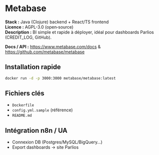 # Metabase

**Stack :** Java (Clojure) backend + React/TS frontend  
**Licence :** AGPL-3.0 (open‑source)  
**Description :** BI simple et rapide à déployer, idéal pour dashboards Parlios (CREDIT_LOG, GitHub).

**Docs / API :** https://www.metabase.com/docs & https://github.com/metabase/metabase

## Installation rapide
```bash
docker run -d -p 3000:3000 metabase/metabase:latest
```

## Fichiers clés
- `Dockerfile`
- `config.yml.sample` (référence)
- `README.md`

## Intégration n8n / UA
- Connexion DB (Postgres/MySQL/BigQuery…)
- Export dashboards → site Parlios
